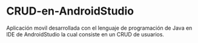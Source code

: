 # CRUD-en-AndroidStudio
Aplicación movil desarrollada con el lenguaje de programación de Java en IDE de AndroidStudio la cual consiste en un CRUD de usuarios.
